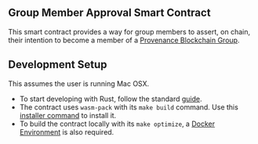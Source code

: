 ## Group Member Approval Smart Contract
This smart contract provides a way for group members to assert, on chain, their intention to become a member of a
[Provenance Blockchain Group](https://docs.cosmos.network/main/modules/group).

## Development Setup
This assumes the user is running Mac OSX.  

- To start developing with Rust, follow the standard [guide](https://www.rust-lang.org/tools/install).
- The contract uses `wasm-pack` with its `make build` command.  Use this [installer command](https://rustwasm.github.io/wasm-pack/installer/) to install it.
- To build the contract locally with its `make optimize`, a [Docker Environment](https://www.docker.com/products/docker-desktop/) is also required.
